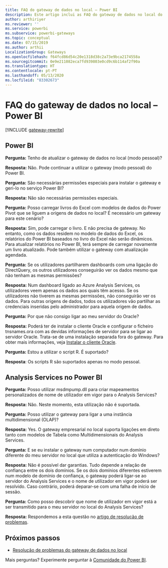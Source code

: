```yaml
---
title: FAQ do gateway de dados no local – Power BI
description: Este artigo inclui as FAQ do gateway de dados no local do Power BI. Este artigo reúne as perguntas mais frequentes sobre o gateway utilizado no Power BI num único local.
author: arthiriyer
ms.reviewer: ''
ms.service: powerbi
ms.subservice: powerbi-gateways
ms.topic: conceptual
ms.date: 07/15/2019
ms.author: arthii
LocalizationGroup: Gateways
ms.openlocfilehash: f64fcd86d54c20e1318d38c2a73e9bca2174558a
ms.sourcegitcommit: 0e9e211082eca7fd939803e0cd9c6b114af2f90a
ms.translationtype: HT
ms.contentlocale: pt-PT
ms.lasthandoff: 05/13/2020
ms.locfileid: "83302673"
---
```

# <a name="on-premises-data-gateway-faq---power-bi"></a>FAQ do gateway de dados no local – Power BI

[!INCLUDE [gateway-rewrite](../includes/gateway-rewrite.md)]

## <a name="power-bi"></a>Power BI

**Pergunta:** Tenho de atualizar o gateway de dados no local (modo pessoal)?

**Resposta:** Não. Pode continuar a utilizar o gateway (modo pessoal) do Power BI.

**Pergunta:** São necessárias permissões especiais para instalar o gateway e geri-lo no serviço Power BI?

**Resposta:** Não são necessárias permissões especiais.

**Pergunta:** Posso carregar livros do Excel com modelos de dados do Power Pivot que se liguem a origens de dados no local? É necessário um gateway para este cenário? 

**Resposta:** Sim, pode carregar o livro. E não precisa de gateway. No entanto, como os dados residem no modelo de dados do Excel, os relatórios do Power BI baseados no livro do Excel não serão dinâmicos. Para atualizar relatórios no Power BI, terá sempre de carregar novamente um livro atualizado. Pode também utilizar o gateway com atualização agendada.

**Pergunta:** Se os utilizadores partilharem dashboards com uma ligação do DirectQuery, os outros utilizadores conseguirão ver os dados mesmo que não tenham as mesmas permissões? 

**Resposta:** Num dashboard ligado ao Azure Analysis Services, os utilizadores veem apenas os dados aos quais têm acesso. Se os utilizadores não tiverem as mesmas permissões, não conseguirão ver os dados. Para outras origens de dados, todos os utilizadores vão partilhar as credenciais inseridas pelo administrador para aquela origem de dados.

**Pergunta:** Por que não consigo ligar ao meu servidor do Oracle? 

**Resposta:** Poderá ter de instalar o cliente Oracle e configurar o ficheiro tnsnames.ora com as devidas informações de servidor para se ligar ao servidor Oracle. Trata-se de uma instalação separada fora do gateway. Para obter mais informações, veja [Instalar o cliente Oracle](service-gateway-onprem-manage-oracle.md#install-the-oracle-client).

**Pergunta:** Estou a utilizar o script R. É suportado?

**Resposta**: Os scripts R são suportados apenas no modo pessoal.

## <a name="analysis-services-in-power-bi"></a>Analysis Services no Power BI

**Pergunta:** Posso utilizar msdmpump.dll para criar mapeamentos personalizados de nome de utilizador em vigor para o Analysis Services? 

**Resposta:** Não. Neste momento, esta utilização não é suportada.

**Pergunta:** Posso utilizar o gateway para ligar a uma instância multidimensional (OLAP)? 

**Resposta:** Yes. O gateway empresarial no local suporta ligações em direto tanto com modelos de Tabela como Multidimensionais do Analysis Services.

**Pergunta:** E se eu instalar o gateway num computador num domínio diferente do meu servidor no local que utiliza a autenticação do Windows? 

**Resposta:** Não é possível dar garantias. Tudo depende a relação de confiança entre os dois domínios. Se os dois domínios diferentes estiverem num modelo de domínio de confiança, o gateway poderá ligar-se ao servidor do Analysis Services e o nome de utilizador em vigor poderá ser resolvido. Caso contrário, poderá deparar-se com uma falha de início de sessão.

**Pergunta:** Como posso descobrir que nome de utilizador em vigor está a ser transmitido para o meu servidor no local do Analysis Services? 

**Resposta:** Respondemos a esta questão no [artigo de resolução de problemas](service-gateway-onprem-tshoot.md).

## <a name="next-steps"></a>Próximos passos

* [Resolução de problemas do gateway de dados no local](/data-integration/gateway/service-gateway-tshoot)

Mais perguntas? Experimente perguntar à [Comunidade do Power BI](https://community.powerbi.com/).
